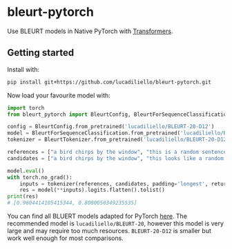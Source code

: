 # bleurt-pytorch

Use BLEURT models in Native PyTorch with [Transformers](https://huggingface.co/transformers).

## Getting started

Install with:

```bash
pip install git+https://github.com/lucadiliello/bleurt-pytorch.git
```

Now load your favourite model with:

```python
import torch
from bleurt_pytorch import BleurtConfig, BleurtForSequenceClassification, BleurtTokenizer

config = BleurtConfig.from_pretrained('lucadiliello/BLEURT-20-D12')
model = BleurtForSequenceClassification.from_pretrained('lucadiliello/BLEURT-20-D12')
tokenizer = BleurtTokenizer.from_pretrained('lucadiliello/BLEURT-20-D12')

references = ["a bird chirps by the window", "this is a random sentence"]
candidates = ["a bird chirps by the window", "this looks like a random sentence"]

model.eval()
with torch.no_grad():
    inputs = tokenizer(references, candidates, padding='longest', return_tensors='pt')
    res = model(**inputs).logits.flatten().tolist()
print(res)
# [0.9604414105415344, 0.8080050349235535]
```

You can find all BLUERT models adapted for PyTorch [here](https://huggingface.co/lucadiliello). The recommended model is `lucadiliello/BLEURT-20`, however this model is very large and may require too much resources. `BLEURT-20-D12` is smaller but work well enough for most comparisons.
